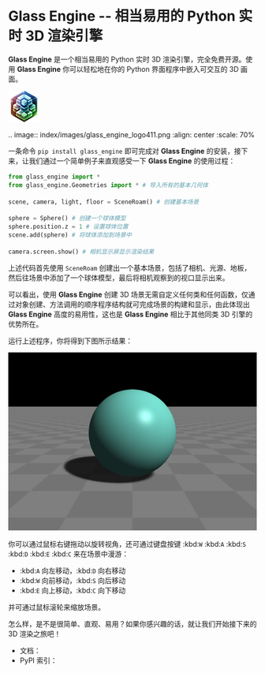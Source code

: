 # Glass Engine -- 相当易用的 Python 实时 3D 渲染引擎

**Glass Engine** 是一个相当易用的 Python 实时 3D 渲染引擎，完全免费开源。使用 **Glass Engine** 你可以轻松地在你的 Python 界面程序中嵌入可交互的 3D 画面。

![简单场景](glass_engine/glass_engine_logo64.png)

.. image:: index/images/glass_engine_logo411.png
   :align: center
   :scale: 70%

一条命令 ``pip install glass_engine`` 即可完成对 **Glass Engine** 的安装，接下来，让我们通过一个简单例子来直观感受一下 **Glass Engine** 的使用过程：

```python
from glass_engine import *
from glass_engine.Geometries import * # 导入所有的基本几何体

scene, camera, light, floor = SceneRoam() # 创建基本场景

sphere = Sphere() # 创建一个球体模型
sphere.position.z = 1 # 设置球体位置
scene.add(sphere) # 将球体添加到场景中

camera.screen.show() # 相机显示屏显示渲染结果
```

上述代码首先使用 ``SceneRoam`` 创建出一个基本场景，包括了相机、光源、地板，然后往场景中添加了一个球体模型，最后将相机观察到的视口显示出来。

可以看出，使用 **Glass Engine** 创建 3D 场景无需自定义任何类和任何函数，仅通过对象创建、方法调用的顺序程序结构就可完成场景的构建和显示，由此体现出 **Glass Engine** 高度的易用性，这也是 **Glass Engine** 相比于其他同类 3D 引擎的优势所在。

运行上述程序，你将得到下图所示结果：

![简单场景](start.png)

你可以通过鼠标右键拖动以旋转视角，还可通过键盘按键 :kbd:`W` :kbd:`A` :kbd:`S` :kbd:`D` :kbd:`E` :kbd:`C` 来在场景中漫游：

- :kbd:`A` 向左移动，:kbd:`D` 向右移动
- :kbd:`W` 向前移动，:kbd:`S` 向后移动
- :kbd:`E` 向上移动，:kbd:`C` 向下移动

并可通过鼠标滚轮来缩放场景。

怎么样，是不是很简单、直观、易用？如果你感兴趣的话，就让我们开始接下来的 3D 渲染之旅吧！

* 文档：
* PyPI 索引：